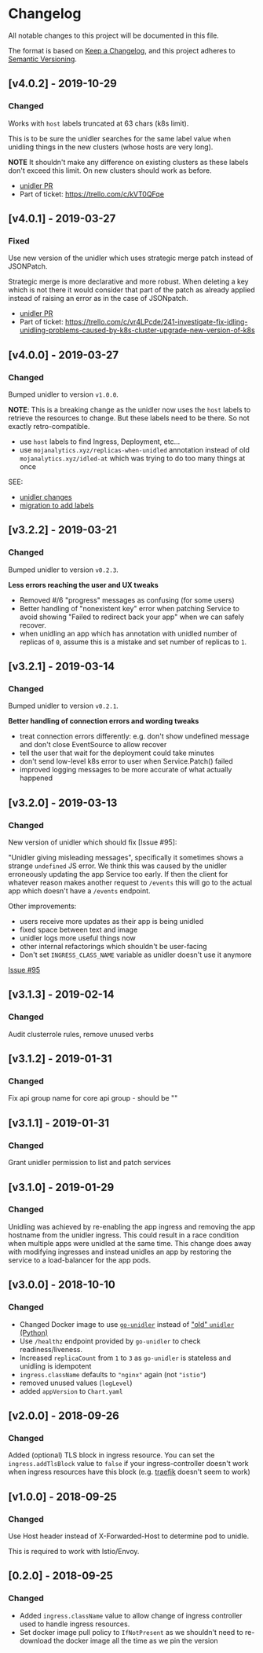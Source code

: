 # Changelog
All notable changes to this project will be documented in this file.

The format is based on [Keep a Changelog](https://keepachangelog.com/en/1.0.0/),
and this project adheres to [Semantic Versioning](https://semver.org/spec/v2.0.0.html).


## [v4.0.2] - 2019-10-29
### Changed
Works with `host` labels truncated at 63 chars (k8s limit).

This is to be sure the unidler searches for the same label value when
unidling things in the new clusters (whose hosts are very long).

**NOTE** It shouldn't make any difference on existing clusters as these
labels don't exceed this limit. On new clusters should work as before.

- [unidler PR](https://github.com/ministryofjustice/analytics-platform-go-unidler/pull/12)
- Part of ticket: https://trello.com/c/kVT0QFqe


## [v4.0.1] - 2019-03-27
### Fixed
Use new version of the unidler which uses strategic merge patch instead of
JSONPatch.

Strategic merge is more declarative and more robust. When deleting
a key which is not there it would consider that part of the patch as already
applied instead of raising an error as in the case of JSONpatch.

- [unidler PR](https://github.com/ministryofjustice/analytics-platform-go-unidler/pull/10)
- Part of ticket: https://trello.com/c/vr4LPcde/241-investigate-fix-idling-unidling-problems-caused-by-k8s-cluster-upgrade-new-version-of-k8s


## [v4.0.0] - 2019-03-27
### Changed
Bumped unidler to version `v1.0.0`.

**NOTE**: This is a breaking change as the unidler now uses the `host` labels
to retrieve the resources to change. But these labels need to be there.
So not exactly retro-compatible.

- use `host` labels to find Ingress, Deployment, etc...
- use `mojanalytics.xyz/replicas-when-unidled` annotation instead of old
  `mojanalytics.xyz/idled-at` which was trying to do too many things at once

SEE:
- [unidler changes](https://github.com/ministryofjustice/analytics-platform-go-unidler/pull/9)
- [migration to add labels](https://github.com/ministryofjustice/analytics-platform-ops/pull/266)


## [v3.2.2] - 2019-03-21
### Changed
Bumped unidler to version `v0.2.3`.

**Less errors reaching the user and UX tweaks**

- Removed #/6 "progress" messages as confusing (for some users)
- Better handling of "nonexistent key" error when patching Service to avoid
  showing "Failed to redirect back your app" when we can safely recover.
- when unidling an app which has annotation with unidled number of replicas
  of `0`, assume this is a mistake and set number of replicas to `1`.


## [v3.2.1] - 2019-03-14
### Changed
Bumped unidler to version `v0.2.1`.

**Better handling of connection errors and wording tweaks**

- treat connection errors differently: e.g. don't show undefined message and
  don't close EventSource to allow recover
- tell the user that wait for the deployment could take minutes
- don't send low-level k8s error to user when Service.Patch() failed
- improved logging messages to be more accurate of what actually happened


## [v3.2.0] - 2019-03-13
### Changed
New version of unidler which should fix [Issue #95]:

"Unidler giving misleading messages", specifically it sometimes shows a
strange `undefined` JS error. We think this was caused by the unidler
erroneously updating the app Service too early. If then the client
for whatever reason makes another request to `/events` this will go to
the actual app which doesn't have a `/events` endpoint.

Other improvements:
- users receive more updates as their app is being unidled
- fixed space between text and image
- unidler logs more useful things now
- other internal refactorings which shouldn't be user-facing
- Don't set `INGRESS_CLASS_NAME` variable as unidler doesn't use it anymore

[Issue #95](https://github.com/ministryofjustice/analytics-platform/issues/95)


## [v3.1.3] - 2019-02-14
### Changed
Audit clusterrole rules, remove unused verbs

## [v3.1.2] - 2019-01-31
### Changed
Fix api group name for core api group - should be ""

## [v3.1.1] - 2019-01-31
### Changed
Grant unidler permission to list and patch services

## [v3.1.0] - 2019-01-29
### Changed
Unidling was achieved by re-enabling the app ingress and removing the app hostname from the unidler ingress.
This could result in a race condition when multiple apps were unidled at the same time.
This change does away with modifying ingresses and instead unidles an app by restoring the service to a load-balancer for the app pods.

## [v3.0.0] - 2018-10-10
### Changed
- Changed Docker image to use [`go-unidler`](https://github.com/ministryofjustice/analytics-platform-go-unidler) instead of ["old" `unidler` (Python)](https://github.com/ministryofjustice/analytics-platform-unidler)
- Use `/healthz` endpoint provided by `go-unidler` to check readiness/liveness.
- Increased `replicaCount` from `1` to `3` as `go-unidler` is stateless and unidling is idempotent
- `ingress.className` defaults to `"nginx"` again (not `"istio"`)
- removed unused values (`logLevel`)
- added `appVersion` to `Chart.yaml`


## [v2.0.0] - 2018-09-26
### Changed
Added (optional) TLS block in ingress resource.
You can set the `ingress.addTlsBlock` value to `false` if your
ingress-controller doesn't work when ingress resources have this block (e.g.
[traefik](https://traefik.io) doesn't seem to work)


## [v1.0.0] - 2018-09-25
### Changed
Use Host header instead of X-Forwarded-Host to determine pod to unidle.

This is required to work with Istio/Envoy.


## [0.2.0] - 2018-09-25
### Changed
- Added `ingress.className` value to allow change of ingress controller used
  to handle ingress resources.
- Set docker image pull policy to `IfNotPresent` as we shouldn't need to
  re-download the docker image all the time as we pin the version
